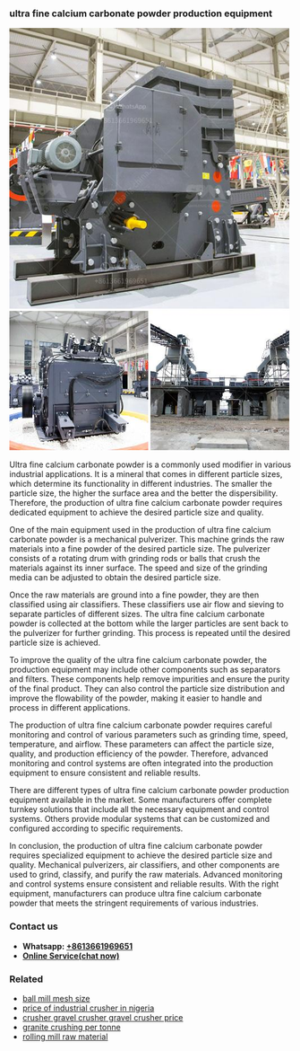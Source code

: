 <h3>ultra fine calcium carbonate powder production equipment</h3><img src='1708497131.jpg' alt=''><p>Ultra fine calcium carbonate powder is a commonly used modifier in various industrial applications. It is a mineral that comes in different particle sizes, which determine its functionality in different industries. The smaller the particle size, the higher the surface area and the better the dispersibility. Therefore, the production of ultra fine calcium carbonate powder requires dedicated equipment to achieve the desired particle size and quality.</p><p>One of the main equipment used in the production of ultra fine calcium carbonate powder is a mechanical pulverizer. This machine grinds the raw materials into a fine powder of the desired particle size. The pulverizer consists of a rotating drum with grinding rods or balls that crush the materials against its inner surface. The speed and size of the grinding media can be adjusted to obtain the desired particle size.</p><p>Once the raw materials are ground into a fine powder, they are then classified using air classifiers. These classifiers use air flow and sieving to separate particles of different sizes. The ultra fine calcium carbonate powder is collected at the bottom while the larger particles are sent back to the pulverizer for further grinding. This process is repeated until the desired particle size is achieved.</p><p>To improve the quality of the ultra fine calcium carbonate powder, the production equipment may include other components such as separators and filters. These components help remove impurities and ensure the purity of the final product. They can also control the particle size distribution and improve the flowability of the powder, making it easier to handle and process in different applications.</p><p>The production of ultra fine calcium carbonate powder requires careful monitoring and control of various parameters such as grinding time, speed, temperature, and airflow. These parameters can affect the particle size, quality, and production efficiency of the powder. Therefore, advanced monitoring and control systems are often integrated into the production equipment to ensure consistent and reliable results.</p><p>There are different types of ultra fine calcium carbonate powder production equipment available in the market. Some manufacturers offer complete turnkey solutions that include all the necessary equipment and control systems. Others provide modular systems that can be customized and configured according to specific requirements.</p><p>In conclusion, the production of ultra fine calcium carbonate powder requires specialized equipment to achieve the desired particle size and quality. Mechanical pulverizers, air classifiers, and other components are used to grind, classify, and purify the raw materials. Advanced monitoring and control systems ensure consistent and reliable results. With the right equipment, manufacturers can produce ultra fine calcium carbonate powder that meets the stringent requirements of various industries.</p><h3>Contact us</h3><ul><li><strong>Whatsapp:&nbsp;<a href="https://wa.me/8613661969651">+8613661969651</a></strong></li><li><a href="https://swt.shibang-china.com/?git&amp;zhl&amp;ultra fine calcium carbonate powder production equipment"><strong>Online Service(chat now)</strong></a></li></ul><h3>Related</h3><ul><li><a href='ball mill mesh size.md'>ball mill mesh size</a></li><li><a href='price of industrial crusher in nigeria.md'>price of industrial crusher in nigeria</a></li><li><a href='crusher gravel crusher gravel crusher price.md'>crusher gravel crusher gravel crusher price</a></li><li><a href='granite crushing per tonne.md'>granite crushing per tonne</a></li><li><a href='rolling mill raw material.md'>rolling mill raw material</a></li></ul>